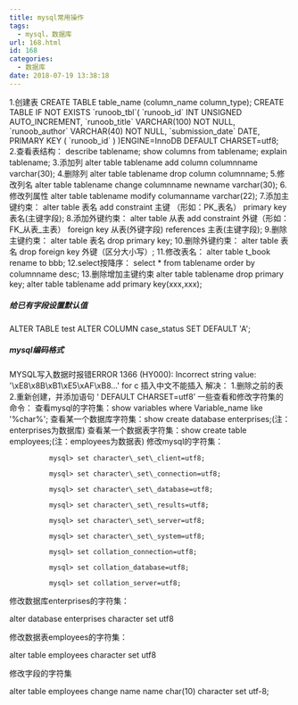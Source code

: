```yaml
---
title: mysql常用操作
tags:
  - mysql，数据库
url: 168.html
id: 168
categories:
  - 数据库
date: 2018-07-19 13:38:18
---
```


1.创建表
CREATE TABLE table\_name (column\_name column_type);
CREATE TABLE IF NOT EXISTS \`runoob_tbl\`(
   \`runoob\_id\` INT UNSIGNED AUTO\_INCREMENT,
   \`runoob_title\` VARCHAR(100) NOT NULL,
   \`runoob_author\` VARCHAR(40) NOT NULL,
   \`submission_date\` DATE,
   PRIMARY KEY ( \`runoob_id\` )
)ENGINE=InnoDB DEFAULT CHARSET=utf8;	 
2.查看表结构：
describe tablename;
show columns from tablename;
explain tablename;
3.添加列
alter table tablename add column columnname varchar(30);
4.删除列
alter table tablename drop column columnname;
5.修改列名
alter table tablename change columnname newname varchar(30);
6.修改列属性
alter table tablename modify columanname varchar(22);
7.添加主键约束：
alter table 表名 add constraint 主键 （形如：PK_表名） primary key 表名(主键字段);
8.添加外键约束：
alter table 从表 add constraint 外键（形如：FK_从表_主表） foreign key 从表(外键字段) references 主表(主键字段);
9.删除主键约束：
alter table 表名 drop primary key;
10.删除外键约束：
alter table 表名 drop foreign key 外键（区分大小写）;
11.修改表名：
alter table t_book rename to bbb;
12.select按降序：
select * from tablename order by columnname desc;
13.删除增加主键约束
alter table tablename drop primary key;
alter table tablename add primary key(xxx,xxx);

##### 给已有字段设置默认值

ALTER TABLE test ALTER COLUMN case_status SET DEFAULT 'A';

##### mysql编码格式

MYSQL写入数据时报错ERROR 1366 (HY000): Incorrect string value: '\\xE8\\x8B\\xB1\\xE5\\xAF\\xB8...' for c 插入中文不能插入
解决：
	1.删除之前的表
	2.重新创建，并添加语句 ‘ DEFAULT CHARSET=utf8’
一些查看和修改字符集的命令：
查看mysql的字符集：show variables where Variable_name like '%char%';
查看某一个数据库字符集：show create database enterprises;(注：enterprises为数据库)
查看某一个数据表字符集：show create table employees;(注：employees为数据表)
修改mysql的字符集：

              mysql> set character\_set\_client=utf8;

              mysql> set character\_set\_connection=utf8;

              mysql> set character\_set\_database=utf8;

              mysql> set character\_set\_results=utf8;

              mysql> set character\_set\_server=utf8;

              mysql> set character\_set\_system=utf8;

              mysql> set collation_connection=utf8;

              mysql> set collation_database=utf8;

              mysql> set collation_server=utf8;
修改数据库enterprises的字符集：

alter database enterprises character set utf8

修改数据表employees的字符集：

alter table employees character set utf8

修改字段的字符集

alter table employees change name name char(10) character set utf-8;
